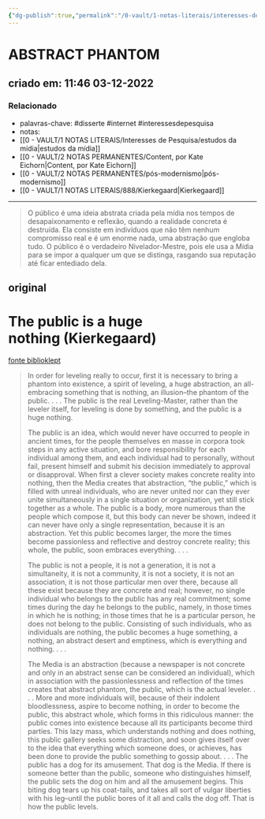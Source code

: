 ```yaml
---
{"dg-publish":true,"permalink":"/0-vault/1-notas-literais/interesses-de-pesquisa/abstract-phantom/","tags":["disserte","internet","interessesdepesquisa"],"dgHomeLink":true,"dgShowLocalGraph":true,"dgShowFileTree":true,"dgEnableSearch":true}
---
```


# ABSTRACT PHANTOM
## criado em: 11:46 03-12-2022

### Relacionado
- palavras-chave: #disserte #internet #interessesdepesquisa 
- notas: 
- [[0 - VAULT/1 NOTAS LITERAIS/Interesses de Pesquisa/estudos da mídia\|estudos da mídia]]
- [[0 - VAULT/2 NOTAS PERMANENTES/Content, por Kate Eichorn\|Content, por Kate Eichorn]]
- [[0 - VAULT/2 NOTAS PERMANENTES/pós-modernismo\|pós-modernismo]]
- [[0 - VAULT/1 NOTAS LITERAIS/888/Kierkegaard\|Kierkegaard]]
---
>O público é uma ideia abstrata criada pela mídia nos tempos de desapaixonamento e reflexão, quando a realidade concreta é destruída. Ela consiste em indivíduos que não têm nenhum compromisso real e é um enorme nada, uma abstração que engloba tudo. O público é o verdadeiro Nivelador-Mestre, pois ele usa a Mídia para se impor a qualquer um que se distinga, rasgando sua reputação até ficar entediado dela.

## original
# The public is a huge nothing (Kierkegaard)
[fonte biblioklept](https://biblioklept.org/2014/05/28/the-public-is-a-huge-nothing-kierkegaard/)

> In order for leveling really to occur, first it is necessary to bring a phantom into existence, a spirit of leveling, a huge abstraction, an all-embracing something that is nothing, an illusion–the phantom of the public. . . . The public is the real Leveling-Master, rather than the leveler itself, for leveling is done by something, and the public is a huge nothing.
> 
> The public is an idea, which would never have occurred to people in ancient times, for the people themselves en masse in corpora took steps in any active situation, and bore responsibility for each individual among them, and each individual had to personally, without fail, present himself and submit his decision immediately to approval or disapproval. When first a clever society makes concrete reality into nothing, then the Media creates that abstraction, “the public,” which is filled with unreal individuals, who are never united nor can they ever unite simultaneously in a single situation or organization, yet still stick together as a whole. The public is a body, more numerous than the people which compose it, but this body can never be shown, indeed it can never have only a single representation, because it is an abstraction. Yet this public becomes larger, the more the times become passionless and reflective and destroy concrete reality; this whole, the public, soon embraces everything. . . .
> 
> The public is not a people, it is not a generation, it is not a simultaneity, it is not a community, it is not a society, it is not an association, it is not those particular men over there, because all these exist because they are concrete and real; however, no single individual who belongs to the public has any real commitment; some times during the day he belongs to the public, namely, in those times in which he is nothing; in those times that he is a particular person, he does not belong to the public. Consisting of such individuals, who as individuals are nothing, the public becomes a huge something, a nothing, an abstract desert and emptiness, which is everything and nothing. . . .
> 
> The Media is an abstraction (because a newspaper is not concrete and only in an abstract sense can be considered an individual), which in association with the passionlessness and reflection of the times creates that abstract phantom, the public, which is the actual leveler. . . . More and more individuals will, because of their indolent bloodlessness, aspire to become nothing, in order to become the public, this abstract whole, which forms in this ridiculous manner: the public comes into existence because all its participants become third parties. This lazy mass, which understands nothing and does nothing, this public gallery seeks some distraction, and soon gives itself over to the idea that everything which someone does, or achieves, has been done to provide the public something to gossip about. . . . The public has a dog for its amusement. That dog is the Media. If there is someone better than the public, someone who distinguishes himself, the public sets the dog on him and all the amusement begins. This biting dog tears up his coat-tails, and takes all sort of vulgar liberties with his leg–until the public bores of it all and calls the dog off. That is how the public levels.